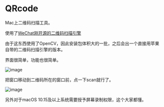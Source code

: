 # QRcode

Mac上二维码扫描工具。

使用了[WeChat刚开源的二维码扫描引擎](https://github.com/opencv/opencv_contrib/tree/master/modules/wechat_qrcode)

由于这东西使用了OpenCV，因此安装包体积大的一批，之后会出一个直接用苹果自带的二维码扫描引擎的版本。

界面很简单，功能也很简单。

![image](https://user-images.githubusercontent.com/14846965/119952059-30098d80-bfcf-11eb-8df1-395b48c67ec9.png)

把窗口移动到二维码所在的窗口前，点一下scan就行了。

![image](https://user-images.githubusercontent.com/14846965/119952569-bcb44b80-bfcf-11eb-8429-345eee487080.png)

另外对于macOS 10.15及以上系统需要授予屏幕录制权限，这个大家都懂。
